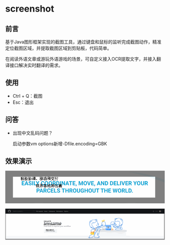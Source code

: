 # screenshot

## 前言

基于Java图形框架实现的截图工具，通过键盘和鼠标的监听完成截图动作，精准定位截图区域，并提取截图区域到剪贴板，代码简单。

在阅读外语文章或游玩外语游戏的场景，可自定义接入OCR提取文字，并接入翻译接口解决实时翻译的需求。

## 使用

- Ctrl + Q：截图
- Esc：退出

## 问答

- 出现中文乱码问题？

  启动参数vm options新增-Dfile.encoding=GBK

## 效果演示

![sample1](.\src\main\resources\sample1.png)

![sample1](.\src\main\resources\sample2.png)